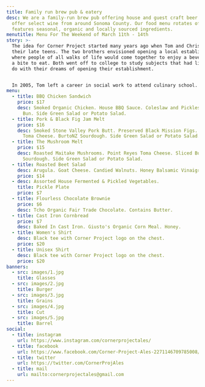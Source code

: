 ```yaml
---
title: Family run brew pub & eatery
desc: We are a family-run brew pub offering house and guest craft beer. We also
  offer select wine from around Sonoma County. Our food menu rotates often, and
  features seasonal, organic and locally sourced ingredients.
menutitle: Menu For The Weekend of March 11th - 14th
story: >-
  The idea for Corner Project started many years ago when Tom and Chris were in
  their late teens. The two brothers envisioned opening a local establishment
  where people of all walks of life would come together to enjoy a beverage and
  a bite to eat. Both went off to college to study subjects that had little to
  do with their dreams of opening their establishment.


  In 2005, Tom left a career in social work to attend culinary school. A few years later, Chris began brewing beer on his stove top while working in Silicon Valley for high tech companies as a software engineer. In early 2017, the two of them revisited their dream in a more serious mindset and brought the concept for Corner Project to fruition.
menu:
  - title: BBQ Chicken Sandwich
    price: $17
    desc: Smoked Organic Chicken. House BBQ Sauce. Coleslaw and Pickles. BurtoNZ
      Bun. Side Green Salad or Potato Salad.
  - title: Pork & Black Fig Jam Melt
    price: $16
    desc: Smoked Stone Valley Pork Butt. Preserved Black Mission Figs. Point Reyes
      Toma Cheese. BurtoNZ Sourdough. Side Green Salad or Potato Salad.
  - title: The Mushroom Melt
    price: $15
    desc: Roasted Maitake Mushrooms. Point Reyes Toma Cheese. Sliced BurtoNZ
      Sourdough. Side Green Salad or Potato Salad.
  - title: Roasted Beet Salad
    desc: Arugula. Goat Cheese. Candied Walnuts. Honey Balsamic Vinaigrette.
    price: $14
  - desc: Assorted House Fermented & Pickled Vegetables.
    title: Pickle Plate
    price: $7
  - title: Flourless Chocolate Brownie
    price: $6
    desc: Tcho Organic Fair Trade Chocolate. Contains Butter.
  - title: Cast Iron Cornbread
    price: $7
    desc: Baked In Cast Iron. Giusto's Organic Corn Meal. Honey.
  - title: Women's Shirt
    desc: Black tee with Corner Project logo on the chest.
    price: $20
  - title: Unisex Shirt
    desc: Black tee with Corner Project logo on the chest.
    price: $20
banners:
  - src: images/1.jpg
    title: Glasses
  - src: images/2.jpg
    title: Burger
  - src: images/3.jpg
    title: Grains
  - src: images/4.jpg
    title: Cut
  - src: images/5.jpg
    title: Barrel
social:
  - title: instagram
    url: https://www.instagram.com/cornerprojectales/
  - title: facebook
    url: https://www.facebook.com/Corner-Project-Ales-2271146709785008/
  - title: twitter
    url: https://twitter.com/CornerProjAles
  - title: mail
    url: mailto:cornerprojectales@gmail.com
---
```

